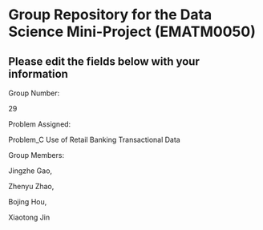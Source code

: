 # Group Repository for the Data Science Mini-Project (EMATM0050)

## Please edit the fields below with your information
Group Number: 

29

Problem Assigned: 

Problem_C Use of Retail Banking Transactional Data

Group Members:

Jingzhe Gao,

Zhenyu Zhao,

Bojing Hou,

Xiaotong Jin


